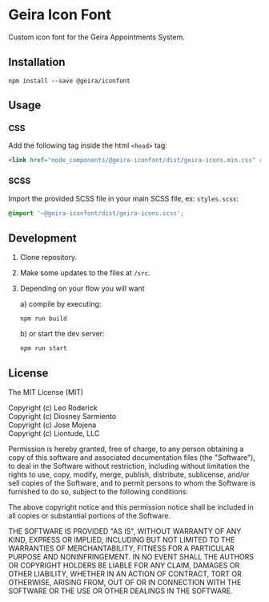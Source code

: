 # Geira Icon Font

Custom icon font for the Geira Appointments System.

## Installation

```
npm install --save @geira/iconfont 
```

## Usage

### CSS

Add the following tag inside the html `<head>` tag:

```html
<link href="node_components/@geira-iconfont/dist/geira-icons.min.css" rel="stylesheet">
```

### SCSS

Import the provided SCSS file in your main SCSS file, ex: `styles.scss`:

```scss
@import '~@geira-iconfont/dist/geira-icons.scss';
```

## Development

1. Clone repository.

2. Make some updates to the files at `/src`.

3. Depending on your flow you will want
 
    a) compile by executing:

       npm run build
       
     b) or start the dev server:
     
       npm run start

## License

The MIT License (MIT)

Copyright (c) Leo Roderick<br>
Copyright (c) Diosney Sarmiento<br>
Copyright (c) Jose Mojena<br>
Copyright (c) Liontude, LLC

Permission is hereby granted, free of charge, to any person obtaining a copy
of this software and associated documentation files (the "Software"), to deal
in the Software without restriction, including without limitation the rights
to use, copy, modify, merge, publish, distribute, sublicense, and/or sell
copies of the Software, and to permit persons to whom the Software is
furnished to do so, subject to the following conditions:

The above copyright notice and this permission notice shall be included in
all copies or substantial portions of the Software.

THE SOFTWARE IS PROVIDED "AS IS", WITHOUT WARRANTY OF ANY KIND, EXPRESS OR
IMPLIED, INCLUDING BUT NOT LIMITED TO THE WARRANTIES OF MERCHANTABILITY,
FITNESS FOR A PARTICULAR PURPOSE AND NONINFRINGEMENT. IN NO EVENT SHALL THE
AUTHORS OR COPYRIGHT HOLDERS BE LIABLE FOR ANY CLAIM, DAMAGES OR OTHER
LIABILITY, WHETHER IN AN ACTION OF CONTRACT, TORT OR OTHERWISE, ARISING FROM,
OUT OF OR IN CONNECTION WITH THE SOFTWARE OR THE USE OR OTHER DEALINGS IN
THE SOFTWARE.

